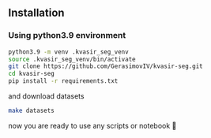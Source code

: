 ## Installation

### Using python3.9 environment
```sh
python3.9 -m venv .kvasir_seg_venv
source .kvasir_seg_venv/bin/activate
git clone https://github.com/GerasimovIV/kvasir-seg.git
cd kvasir-seg
pip install -r requirements.txt
```
and download datasets
```sh
make datasets
```
now you are ready to use any scripts or notebook 🚀
